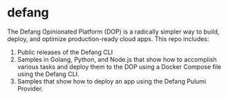 # defang
The Defang Opinionated Platform (DOP) is a radically simpler way to build, deploy, and optimize production-ready cloud apps. 
This repo includes:
1. Public releases of the Defang CLI 
2. Samples in Golang, Python, and Node.js that show how to accomplish various tasks and deploy them to the DOP using a Docker Compose file using the Defang CLI.
3. Samples that show how to deploy an app using the Defang Pulumi Provider.

